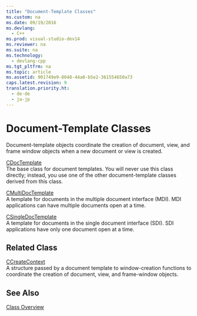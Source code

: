 ```yaml
---
title: "Document-Template Classes"
ms.custom: na
ms.date: 09/19/2016
ms.devlang: 
  - C++
ms.prod: visual-studio-dev14
ms.reviewer: na
ms.suite: na
ms.technology: 
  - devlang-cpp
ms.tgt_pltfrm: na
ms.topic: article
ms.assetid: 901749e9-8048-44a0-b5e2-361554650a73
caps.latest.revision: 9
translation.priority.ht: 
  - de-de
  - ja-jp
---
```

# Document-Template Classes
Document-template objects coordinate the creation of document, view, and frame window objects when a new document or view is created.  
  
 [CDocTemplate](../vs140/CDocTemplate-Class.md)  
 The base class for document templates. You will never use this class directly; instead, you use one of the other document-template classes derived from this class.  
  
 [CMultiDocTemplate](../vs140/CMultiDocTemplate-Class.md)  
 A template for documents in the multiple document interface (MDI). MDI applications can have multiple documents open at a time.  
  
 [CSingleDocTemplate](../vs140/CSingleDocTemplate-Class.md)  
 A template for documents in the single document interface (SDI). SDI applications have only one document open at a time.  
  
## Related Class  
 [CCreateContext](../vs140/CCreateContext-Structure.md)  
 A structure passed by a document template to window-creation functions to coordinate the creation of document, view, and frame-window objects.  
  
## See Also  
 [Class Overview](../vs140/Class-Library-Overview.md)